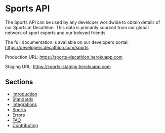 # Sports API

The Sports API can be used by any developer worldwide to obtain details of our
Sports at Decathlon. This data is primarily sourced from our global network of
sport experts and our beloved friends

The full documentation is available on our developers portal:
https://developers.decathlon.com/sports

Production URL: https://sports-decathlon.herokuapp.com

Staging URL: https://sports-staging.herokuapp.com

## Sections
* [Introduction](https://github.com/Decathlon/sports-docs/blob/master/00_introduction.md)
* [Standards](https://github.com/Decathlon/sports-docs/blob/master/01_standards.md)
* [Integrations](https://github.com/Decathlon/sports-docs/blob/master/02_integrations.md)
* [Sports](https://github.com/Decathlon/sports-docs/blob/master/03_sports.md)
* [Errors](https://github.com/Decathlon/sports-docs/blob/master/04_errors.md)
* [FAQ](https://github.com/Decathlon/sports-docs/blob/master/05_faq.md)
* [Contributing](https://github.com/Decathlon/sports-docs/blob/master/06_contributing.md)
